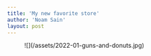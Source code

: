 ```yaml
---
title: 'My new favorite store'
author: 'Noam Sain'
layout: post
---
```


<figure class="wp-block-image size-full">![](/assets/2022-01-guns-and-donuts.jpg)</figure>